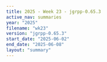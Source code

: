 ```yaml
---
title: 2025 - Week 23 - jgrpp-0.65.3
active_nav: summaries
year: "2025"
filename: "wk23"
version: "jgrpp-0.65.3"
start_date: "2025-06-02"
end_date: "2025-06-08"
layout: "summary"
---
```

